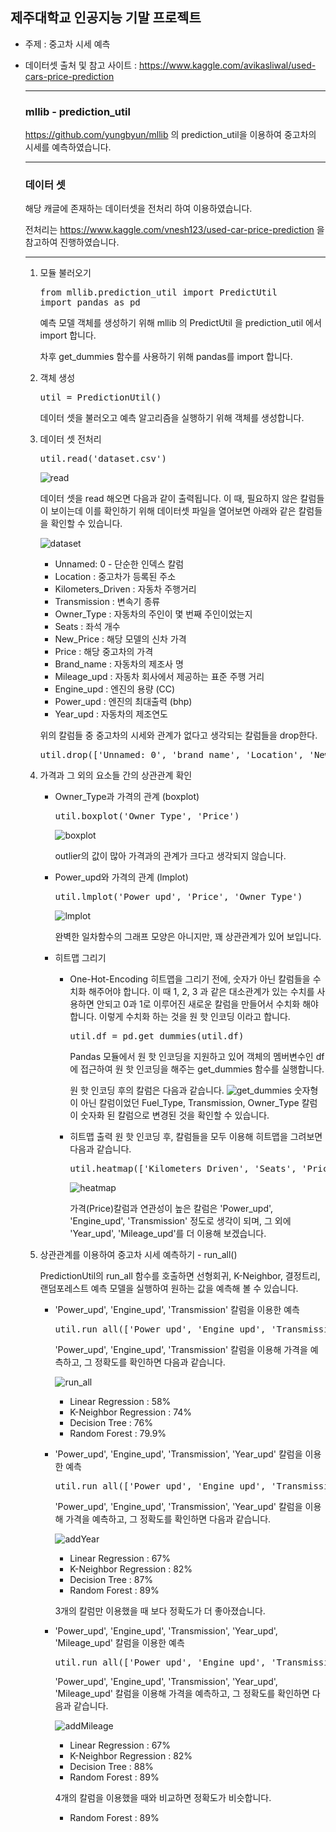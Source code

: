 ## 제주대학교 인공지능 기말 프로젝트

- 주제 : 중고차 시세 예측

- 데이터셋 출처 및 참고 사이트 : https://www.kaggle.com/avikasliwal/used-cars-price-prediction

  --------

  ### mllib - prediction_util

  https://github.com/yungbyun/mllib 의 prediction_util을 이용하여 중고차의 시세를 예측하였습니다.

  --------

  ### 데이터 셋

  해당 캐글에 존재하는 데이터셋을 전처리 하여 이용하였습니다.

  전처리는 https://www.kaggle.com/vnesh123/used-car-price-prediction 을 참고하여 진행하였습니다.

  -------
  
  1. 모듈 불러오기
  
     <pre>from mllib.prediction_util import PredictUtil
     import pandas as pd
     </pre>
  
     예측 모델 객체를 생성하기 위해 mllib 의 PredictUtil 을 prediction_util 에서 import 합니다.
  
     차후 get_dummies 함수를 사용하기 위해 pandas를 import 합니다.
  
  2. 객체 생성
  
     <pre>util = PredictionUtil()
     </pre>
  
     데이터 셋을 불러오고 예측 알고리즘을 실행하기 위해 객체를 생성합니다.
  
  3. 데이터 셋 전처리
  
     <pre>util.read('dataset.csv')
     </pre>
  
     ![read](https://github.com/kohyerim/ai-project/blob/master/read.png)
  
     데이터 셋을 read 해오면 다음과 같이 출력됩니다.
     이 때, 필요하지 않은 칼럼들이 보이는데 이를 확인하기 위해 데이터셋 파일을 열어보면 아래와 같은 칼럼들을 확인할 수 있습니다.
  
     ![dataset](https://github.com/kohyerim/ai-project/blob/master/dataset_pic.png)
  
     - Unnamed: 0 - 단순한 인덱스 칼럼
     - Location : 중고차가 등록된 주소
     - Kilometers_Driven : 자동차 주행거리
     - Transmission : 변속기 종류
     - Owner_Type : 자동차의 주인이 몇 번째 주인이었는지
     - Seats : 좌석 개수
     - New_Price : 해당 모델의 신차 가격
     - Price : 해당 중고차의 가격
     - Brand_name : 자동차의 제조사 명
     - Mileage_upd : 자동차 회사에서 제공하는 표준 주행 거리
     - Engine_upd : 엔진의 용량 (CC)
     - Power_upd : 엔진의 최대출력 (bhp)
     - Year_upd : 자동차의 제조연도
  
     위의 칼럼들 중 중고차의 시세와 관계가 없다고 생각되는 칼럼들을 drop한다.
  
     <pre>util.drop(['Unnamed: 0', 'brand_name', 'Location', 'New_Price'])
     </pre>
  
  4. 가격과 그 외의 요소들 간의 상관관계 확인
  
     - Owner_Type과 가격의 관계 (boxplot)
  
       <pre>util.boxplot('Owner_Type', 'Price')</pre>
  
       ![boxplot](https://github.com/kohyerim/ai-project/blob/master/boxplot.png)
  
       outlier의 값이 많아 가격과의 관계가 크다고 생각되지 않습니다.
  
     - Power_upd와 가격의 관계 (lmplot)
  
       <pre>util.lmplot('Power_upd', 'Price', 'Owner_Type')</pre>
  
       ![lmplot](https://github.com/kohyerim/ai-project/blob/master/lmplot.png)
  
       완벽한 일차함수의 그래프 모양은 아니지만, 꽤 상관관계가 있어 보입니다.
  
     - 히트맵 그리기
  
       - One-Hot-Encoding
         히트맵을 그리기 전에, 숫자가 아닌 칼럼들을 수치화 해주어야 합니다.
         이 때 1, 2, 3 과 같은 대소관계가 있는 수치를 사용하면 안되고 0과 1로 이루어진 새로운 칼럼을 만들어서 수치화 해야 합니다.
         이렇게 수치화 하는 것을 원 핫 인코딩 이라고 합니다.
         <pre>util.df = pd.get_dummies(util.df)</pre>
         Pandas 모듈에서 원 핫 인코딩을 지원하고 있어 객체의 멤버변수인 df에 접근하여 원 핫 인코딩을 해주는 get_dummies 함수를 실행합니다.
  
         원 핫 인코딩 후의 칼럼은 다음과 같습니다.
         ![get_dummies](https://github.com/kohyerim/ai-project/blob/master/get_dummies.png)
         숫자형이 아닌 칼럼이었던 Fuel_Type, Transmission, Owner_Type 칼럼이 숫자화 된 칼럼으로 변경된 것을 확인할 수 있습니다.
  
       - 히트맵 출력
         원 핫 인코딩 후, 칼럼들을 모두 이용해 히트맵을 그려보면 다음과 같습니다.
         <pre>util.heatmap(['Kilometers_Driven', 'Seats', 'Price', 		'Mileage_upd','Engine_upd','Power_upd', 'Year_upd', 'Fuel_Type_CNG', 'Fuel_Type_Diesel','Fuel_Type_Electric', 'Fuel_Type_LPG', 'Fuel_Type_Petrol','Transmission_Automatic', 'Transmission_Manual', 'Owner_Type_First','Owner_Type_Fourth & Above', 'Owner_Type_Second', 'Owner_Type_Third'])</pre>
  
         ![heatmap](https://github.com/kohyerim/ai-project/blob/master/Heatmap.png)
  
         가격(Price)칼럼과 연관성이 높은 칼럼은 'Power_upd', 'Engine_upd', 'Transmission' 정도로 생각이 되며, 그 외에 'Year_upd', 'Mileage_upd'를 더 이용해 보겠습니다.
  
  5. 상관관계를 이용하여 중고차 시세 예측하기 - run_all()
  
     PredictionUtil의 run_all 함수를 호출하면 선형회귀, K-Neighbor, 결정트리, 랜덤포레스트 예측 모델을 실행하여 원하는 값을 예측해 볼 수 있습니다.
  
     - 'Power_upd', 'Engine_upd', 'Transmission' 칼럼을 이용한 예측
  
       <pre>util.run_all(['Power_upd', 'Engine_upd', 'Transmission_Manual'], 'Price')</pre>
  
       'Power_upd', 'Engine_upd', 'Transmission' 칼럼을 이용해 가격을 예측하고, 그 정확도를 확인하면 다음과 같습니다.
  
       ![run_all](https://github.com/kohyerim/ai-project/blob/master/run_all.png)
  
       - Linear Regression : 58%
       - K-Neighbor Regression : 74%
       - Decision Tree : 76%
       - Random Forest : 79.9%
  
     - 'Power_upd', 'Engine_upd', 'Transmission', 'Year_upd' 칼럼을 이용한 예측
  
       <pre>util.run_all(['Power_upd', 'Engine_upd', 'Transmission_Manual', 'Year_upd'], 'Price')</pre>
  
       'Power_upd', 'Engine_upd', 'Transmission', 'Year_upd' 칼럼을 이용해 가격을 예측하고, 그 정확도를 확인하면 다음과 같습니다.
  
       ![addYear](https://github.com/kohyerim/ai-project/blob/master/addYear.png)
  
       - Linear Regression : 67%
       - K-Neighbor Regression : 82%
       - Decision Tree : 87%
       - Random Forest : 89%
  
       3개의 칼럼만 이용했을 때 보다 정확도가 더 좋아졌습니다.
  
     - 'Power_upd', 'Engine_upd', 'Transmission', 'Year_upd', 'Mileage_upd' 칼럼을 이용한 예측
  
       <pre>util.run_all(['Power_upd', 'Engine_upd', 'Transmission_Manual', 'Year_upd', 'Mileage_upd'], 'Price')</pre>
  
       'Power_upd', 'Engine_upd', 'Transmission', 'Year_upd', 'Mileage_upd' 칼럼을 이용해 가격을 예측하고, 그 정확도를 확인하면 다음과 같습니다.
  
       ![addMileage](https://github.com/kohyerim/ai-project/blob/master/addMileage.png)
  
       - Linear Regression : 67%
       - K-Neighbor Regression : 82%
       - Decision Tree : 88%
       - Random Forest : 89%
  
       4개의 칼럼을 이용했을 때와 비교하면 정확도가 비슷합니다.
       - Random Forest : 89%

